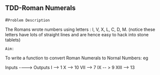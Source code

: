 ## TDD-Roman Numerals

#`Problem Description`

The Romans wrote numbers using letters : I, V, X, L, C, D, M. (notice these letters have lots of straight lines and are hence easy to hack into stone tablets)

`Aim:`

To write a function to convert Roman Numerals to Nornal Numbers: eg

Inputs ----> Outputs
I --> 1
X --> 10
VII --> 7
IX -- > 9
XIII --> 13






